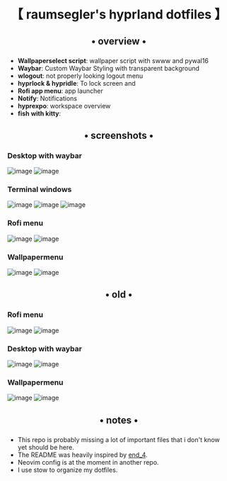 <div align="center">
    <h1>【 raumsegler's hyprland dotfiles 】</h1>
    <h3></h3>
</div>

<div align="center">
    <h2>• overview •</h2>
    <h3></h3>
</div>

  - **Wallpaperselect script**: wallpaper script with swww and pywal16
  - **Waybar**: Custom Waybar Styling with transparent background
  - **wlogout**: not properly looking logout menu 
  - **hyprlock & hypridle**: To lock screen and 
  - **Rofi app menu**: app launcher
  - **Notify**: Notifications 
  - **hyprexpo**: workspace overview 
  - **fish with kitty**:

<div align="center">
    <h2>• screenshots •</h2>
    <h3></h3>
</div>

### **Desktop with waybar**
![image](https://github.com/Raumsegler1/dotfiles/blob/2fb52af18f80427c8d2502174e1cc25f613d5874/screenshots/desktop-waybar.png)
![image](https://github.com/Raumsegler1/dotfiles/blob/2fb52af18f80427c8d2502174e1cc25f613d5874/screenshots/desktop-waybar2.png)

### **Terminal windows**
![image](https://github.com/Raumsegler1/dotfiles/blob/2fb52af18f80427c8d2502174e1cc25f613d5874/screenshots/desktop-terminal.png)
![image](https://github.com/Raumsegler1/dotfiles/blob/2fb52af18f80427c8d2502174e1cc25f613d5874/screenshots/desktop-terminal2.png)
![image](https://github.com/Raumsegler1/dotfiles/blob/2fb52af18f80427c8d2502174e1cc25f613d5874/screenshots/desktop-terminal3.png)

### **Rofi menu**
![image](https://github.com/Raumsegler1/dotfiles/blob/2fb52af18f80427c8d2502174e1cc25f613d5874/screenshots/desktop-rofi.png)
![image](https://github.com/Raumsegler1/dotfiles/blob/2fb52af18f80427c8d2502174e1cc25f613d5874/screenshots/desktop-rofi2.png)

### **Wallpapermenu**
![image](https://github.com/Raumsegler1/dotfiles/blob/2fb52af18f80427c8d2502174e1cc25f613d5874/screenshots/desktop-wallpaper.png)
![image](https://github.com/Raumsegler1/dotfiles/blob/2fb52af18f80427c8d2502174e1cc25f613d5874/screenshots/desktop-wallpaper2.png)

<div align="center">
    <h2>• old •</h2>
    <h3></h3>
</div>

### **Rofi menu**
![image](https://github.com/Raumsegler1/dotfiles/blob/2fb52af18f80427c8d2502174e1cc25f613d5874/screenshots/desktop-rofi.png)
![image](https://github.com/Raumsegler1/dotfiles/blob/2fb52af18f80427c8d2502174e1cc25f613d5874/screenshots/desktop-rofi2.png)

### **Desktop with waybar**
![image](https://github.com/Raumsegler1/dotfiles/blob/2fb52af18f80427c8d2502174e1cc25f613d5874/screenshots/desktop-waybar.png)
![image](https://github.com/Raumsegler1/dotfiles/blob/2fb52af18f80427c8d2502174e1cc25f613d5874/screenshots/desktop-waybar2.png)

### **Wallpapermenu**
![image](https://github.com/Raumsegler1/dotfiles/blob/2fb52af18f80427c8d2502174e1cc25f613d5874/screenshots/desktop-wallpaper.png)
![image](https://github.com/Raumsegler1/dotfiles/blob/2fb52af18f80427c8d2502174e1cc25f613d5874/screenshots/desktop-wallpaper2.png)

<div align="center">
    <h2>• notes •</h2>
    <h3></h3>
</div>

- This repo is probably missing a lot of important files that i don't know yet should be here.
- The README was heavily inspired by [end_4](https://github.com/end-4/dots-hyprland/tree/main).
- Neovim config is at the moment in another repo.
- I use stow to organize my dotfiles.
